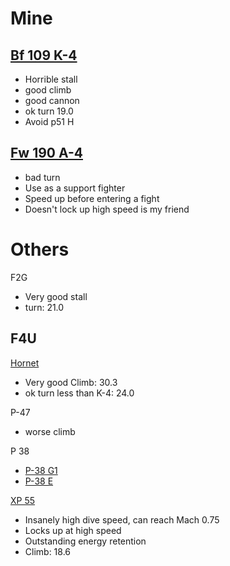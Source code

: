# Mine 

## [Bf 109 K-4](https://wiki.warthunder.com/Bf_109_K-4)
- Horrible stall 
- good climb 
- good cannon 
- ok turn 19.0
- Avoid p51 H

## [Fw 190 A-4](https://wiki.warthunder.com/Fw_190_A-4)
- bad turn 
- Use as a support fighter
- Speed up before entering a fight 
- Doesn't lock up high speed is my friend 

# Others

F2G
- Very good stall
- turn: 21.0

F4U
- 

[Hornet](https://wiki.warthunder.com/Hornet_Mk.III)
- Very good Climb: 30.3
- ok turn less than K-4: 24.0

P-47
- worse climb

P 38
- [P-38 G1](https://wiki.warthunder.com/P-38G-1)
- [P-38 E](https://wiki.warthunder.com/P-38E)

[XP 55](https://wiki.warthunder.com/XP-55)
-  Insanely high dive speed, can reach Mach 0.75
- Locks up at high speed
- Outstanding energy retention
- Climb: 18.6

